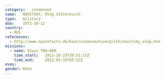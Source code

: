 ```yaml
---
category:	cosmonaut
name:	NOVITSKY, Oleg Viktorovich
type:	military
dob:	1971-10-12
country:
  - RUS
references:
  - http://www.spacefacts.de/bios/cosmonauts/english/novitsky_oleg.htm
missions:
  - name: Soyuz TMA-06M
    time_start:   2012-10-23T10:51:11Z
    time_end:     2013-03-16T03:12Z
evas:
gender:	Male
---
```

